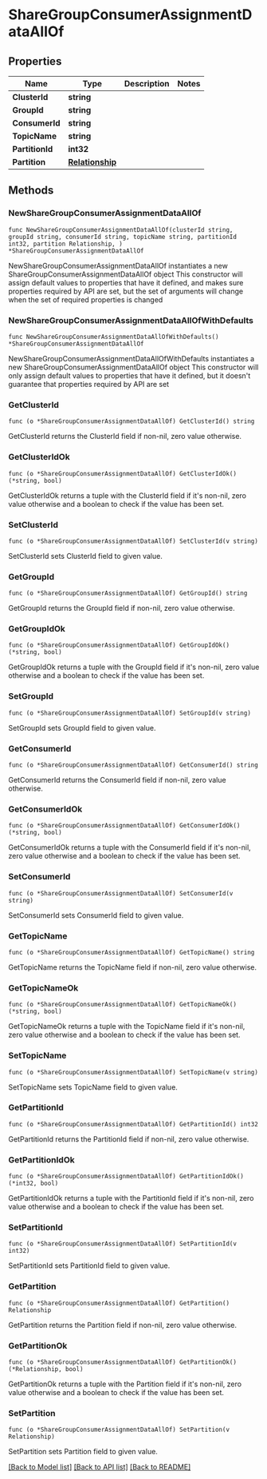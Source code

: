 # ShareGroupConsumerAssignmentDataAllOf

## Properties

Name | Type | Description | Notes
------------ | ------------- | ------------- | -------------
**ClusterId** | **string** |  | 
**GroupId** | **string** |  | 
**ConsumerId** | **string** |  | 
**TopicName** | **string** |  | 
**PartitionId** | **int32** |  | 
**Partition** | [**Relationship**](Relationship.md) |  | 

## Methods

### NewShareGroupConsumerAssignmentDataAllOf

`func NewShareGroupConsumerAssignmentDataAllOf(clusterId string, groupId string, consumerId string, topicName string, partitionId int32, partition Relationship, ) *ShareGroupConsumerAssignmentDataAllOf`

NewShareGroupConsumerAssignmentDataAllOf instantiates a new ShareGroupConsumerAssignmentDataAllOf object
This constructor will assign default values to properties that have it defined,
and makes sure properties required by API are set, but the set of arguments
will change when the set of required properties is changed

### NewShareGroupConsumerAssignmentDataAllOfWithDefaults

`func NewShareGroupConsumerAssignmentDataAllOfWithDefaults() *ShareGroupConsumerAssignmentDataAllOf`

NewShareGroupConsumerAssignmentDataAllOfWithDefaults instantiates a new ShareGroupConsumerAssignmentDataAllOf object
This constructor will only assign default values to properties that have it defined,
but it doesn't guarantee that properties required by API are set

### GetClusterId

`func (o *ShareGroupConsumerAssignmentDataAllOf) GetClusterId() string`

GetClusterId returns the ClusterId field if non-nil, zero value otherwise.

### GetClusterIdOk

`func (o *ShareGroupConsumerAssignmentDataAllOf) GetClusterIdOk() (*string, bool)`

GetClusterIdOk returns a tuple with the ClusterId field if it's non-nil, zero value otherwise
and a boolean to check if the value has been set.

### SetClusterId

`func (o *ShareGroupConsumerAssignmentDataAllOf) SetClusterId(v string)`

SetClusterId sets ClusterId field to given value.


### GetGroupId

`func (o *ShareGroupConsumerAssignmentDataAllOf) GetGroupId() string`

GetGroupId returns the GroupId field if non-nil, zero value otherwise.

### GetGroupIdOk

`func (o *ShareGroupConsumerAssignmentDataAllOf) GetGroupIdOk() (*string, bool)`

GetGroupIdOk returns a tuple with the GroupId field if it's non-nil, zero value otherwise
and a boolean to check if the value has been set.

### SetGroupId

`func (o *ShareGroupConsumerAssignmentDataAllOf) SetGroupId(v string)`

SetGroupId sets GroupId field to given value.


### GetConsumerId

`func (o *ShareGroupConsumerAssignmentDataAllOf) GetConsumerId() string`

GetConsumerId returns the ConsumerId field if non-nil, zero value otherwise.

### GetConsumerIdOk

`func (o *ShareGroupConsumerAssignmentDataAllOf) GetConsumerIdOk() (*string, bool)`

GetConsumerIdOk returns a tuple with the ConsumerId field if it's non-nil, zero value otherwise
and a boolean to check if the value has been set.

### SetConsumerId

`func (o *ShareGroupConsumerAssignmentDataAllOf) SetConsumerId(v string)`

SetConsumerId sets ConsumerId field to given value.


### GetTopicName

`func (o *ShareGroupConsumerAssignmentDataAllOf) GetTopicName() string`

GetTopicName returns the TopicName field if non-nil, zero value otherwise.

### GetTopicNameOk

`func (o *ShareGroupConsumerAssignmentDataAllOf) GetTopicNameOk() (*string, bool)`

GetTopicNameOk returns a tuple with the TopicName field if it's non-nil, zero value otherwise
and a boolean to check if the value has been set.

### SetTopicName

`func (o *ShareGroupConsumerAssignmentDataAllOf) SetTopicName(v string)`

SetTopicName sets TopicName field to given value.


### GetPartitionId

`func (o *ShareGroupConsumerAssignmentDataAllOf) GetPartitionId() int32`

GetPartitionId returns the PartitionId field if non-nil, zero value otherwise.

### GetPartitionIdOk

`func (o *ShareGroupConsumerAssignmentDataAllOf) GetPartitionIdOk() (*int32, bool)`

GetPartitionIdOk returns a tuple with the PartitionId field if it's non-nil, zero value otherwise
and a boolean to check if the value has been set.

### SetPartitionId

`func (o *ShareGroupConsumerAssignmentDataAllOf) SetPartitionId(v int32)`

SetPartitionId sets PartitionId field to given value.


### GetPartition

`func (o *ShareGroupConsumerAssignmentDataAllOf) GetPartition() Relationship`

GetPartition returns the Partition field if non-nil, zero value otherwise.

### GetPartitionOk

`func (o *ShareGroupConsumerAssignmentDataAllOf) GetPartitionOk() (*Relationship, bool)`

GetPartitionOk returns a tuple with the Partition field if it's non-nil, zero value otherwise
and a boolean to check if the value has been set.

### SetPartition

`func (o *ShareGroupConsumerAssignmentDataAllOf) SetPartition(v Relationship)`

SetPartition sets Partition field to given value.



[[Back to Model list]](../README.md#documentation-for-models) [[Back to API list]](../README.md#documentation-for-api-endpoints) [[Back to README]](../README.md)


